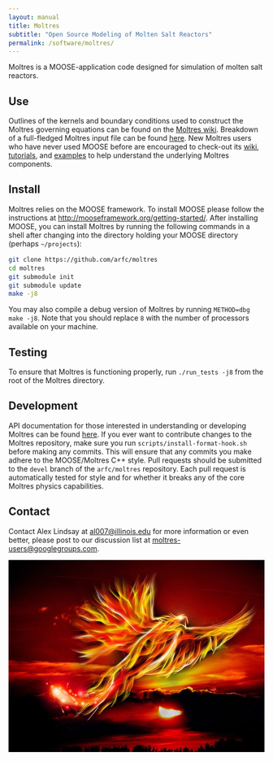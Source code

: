 ```yaml
---
layout: manual
title: Moltres
subtitle: "Open Source Modeling of Molten Salt Reactors"
permalink: /software/moltres/
---
```


Moltres is a MOOSE-application code designed for simulation of molten salt
reactors.

## Use

Outlines of the kernels and boundary
conditions used to construct the Moltres governing equations can be found on the
[Moltres wiki](./wiki/). Breakdown of a
full-fledged Moltres input file can be found
[here](./wiki/input_example/). New Moltres
users who have never used MOOSE before are encouraged to check-out its
[wiki](http://mooseframework.org/wiki/),
[tutorials](http://mooseframework.org/wiki/MooseTutorials/), and
[examples](http://mooseframework.org/wiki/MooseExamples/) to help understand the
underlying Moltres components.

## Install

Moltres relies on the MOOSE framework. To install MOOSE please follow the
instructions at http://mooseframework.org/getting-started/. After installing
MOOSE, you can install Moltres by running the following commands in a shell
after changing into the directory holding your MOOSE directory (perhaps `~/projects`):

```bash
git clone https://github.com/arfc/moltres
cd moltres
git submodule init
git submodule update
make -j8
```

You may also compile a debug version of Moltres by running `METHOD=dbg make
-j8`. Note that you should replace `8` with the number of processors available
on your machine.

## Testing

To ensure that Moltres is functioning properly, run `./run_tests -j8` from the
root of the Moltres directory.

## Development

API documentation for those interested in understanding or developing Moltres
can be found [here](https://arfc.github.io/moltres/). If you ever want to
contribute changes to the Moltres repository, make sure you run
`scripts/install-format-hook.sh` before making any commits. This will ensure
that any commits you make adhere to the MOOSE/Moltres C++ style. Pull requests
should be submitted to the `devel` branch of the `arfc/moltres` repository. Each
pull request is automatically tested for style and for whether it breaks any of
the core Moltres physics capabilities.

## Contact

Contact Alex Lindsay at al007@illinois.edu for more information or
even better, please post to our discussion list at
moltres-users@googlegroups.com.

![](phoenix_CC0.jpg)
